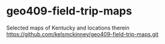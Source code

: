 # geo409-field-trip-maps
Selected maps of Kentucky and locations therein
https://github.com/kelsmckinney/geo409-field-trip-maps.git
